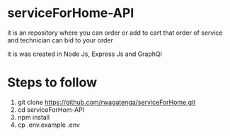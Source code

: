 # serviceForHome-API
it is an repository where you can order or add to cart that order of service and technician can bid to your order 

it is was created in Node Js, Express Js and GraphQl

# Steps to follow

1. git clone https://github.com/rwagatenga/serviceForHome.git<br/>
2. cd serviceForHom-API <br/>
3. npm install <br/>
4. cp .env.example .env
